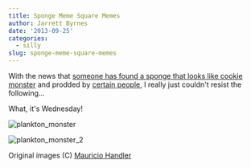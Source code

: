 ```yaml
---
title: Sponge Meme Square Memes
author: Jarrett Byrnes
date: '2013-09-25'
categories:
  - silly
slug: sponge-meme-square-memes
---
```


With the news that [someone has found a sponge that looks like cookie monster](http://www.dailymail.co.uk/news/article-2428961/Want-cookie-Amazing-picture-underwater-animal-looks-like-Sesame-Street.html) and prodded by [certain people](https://sites.google.com/site/amwarneke/), I really just couldn't resist the following...

What, it's Wednesday!

![plankton_monster](http://www.imachordata.com/wp-content/uploads/2013/09/plankton_monster.jpg)

![plankton_monster_2](http://www.imachordata.com/wp-content/uploads/2013/09/plankton_monster_2.jpg)

Original images (C) [Mauricio Handler](http://handlerphoto.com/)

